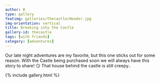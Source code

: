 ```yaml
---
author: B
type: gallery
featimg: galleries/thecastle/Header.jpg
img-orientation: vertical
title: Breaking into the Castle
gallery-id: thecastle
tags: [with friends]
category: [adventures]
---
```

Our late night adventures are my favorite, but this one sticks out for some reason. With the Castle being purchased soon we will always have this story to share! 😏 That house behind the castle is still creepy..
<br>

{% include gallery.html %}